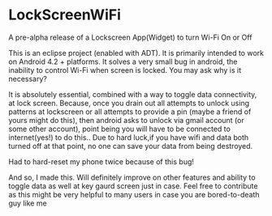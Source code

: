 LockScreenWiFi
==============

A pre-alpha release of a Lockscreen App(Widget) to turn Wi-Fi On or Off 

This is an eclipse project (enabled with ADT). It is primarily intended to work on Android 4.2 + platforms. 
It solves a very small bug in android, the inability to control Wi-Fi when screen is locked. You may ask why is it necessary?

It is absolutely essential, combined with a way to toggle data connectivity, at lock screen. Because, once you drain out all attempts 
to unlock using patterns at lockscreen or all attempts to provide a pin (maybe a friend of yours might do this), then android asks 
to unlock via gmail account (or some other account), point being you will have to be connected to internet(yes!) to do this.. 
Due to hard luck,if you have wifi and data both turned off at that point, no one can save your data from being destroyed.

Had to hard-reset my phone twice because of this bug!

And so, I made this. Will definitely improve on other features and ability to toggle data as well at key gaurd screen
just in case. Feel free to contribute as this might be very helpful to many users in case you are bored-to-death guy like me

 

